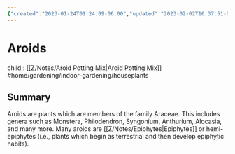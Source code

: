```yaml
---
{"created":"2023-01-24T01:24:09-06:00","updated":"2023-02-02T16:37:51-06:00","title":"Aroids","alias":["Araceae"],"zettelgarden":false,"dg-publish":true,"permalink":"/z/notes/aroids/","dgPassFrontmatter":true}
---
```


# Aroids
child:: [[Z/Notes/Aroid Potting Mix\|Aroid Potting Mix]]
#home/gardening/indoor-gardening/houseplants 
## Summary
Aroids are plants which are members of the family Araceae. This includes genera such as Monstera, Philodendron, Syngonium, Anthurium, Alocasia, and many more. Many aroids are [[Z/Notes/Epiphytes\|Epiphytes]] or hemi-epiphytes (i.e., plants which begin as terrestrial and then develop epiphytic habits).

